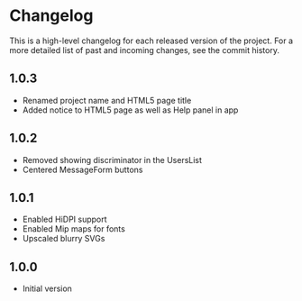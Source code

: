 Changelog
============

This is a high-level changelog for each released version of the project.
For a more detailed list of past and incoming changes, see the commit history.

1.0.3
-----
- Renamed project name and HTML5 page title
- Added notice to HTML5 page as well as Help panel in app

1.0.2
------
- Removed showing discriminator in the UsersList
- Centered MessageForm buttons

1.0.1
------
- Enabled HiDPI support
- Enabled Mip maps for fonts
- Upscaled blurry SVGs

1.0.0
------
- Initial version